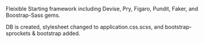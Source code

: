 Fleixible Starting framework including Devise, Pry, Figaro, Pundit, Faker, and Boostrap-Sass gems.

DB is created, stylesheet changed to application.css.scss, and bootstrap-sprockets & bootstrap added.